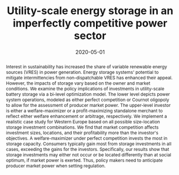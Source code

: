---
title: Utility-scale energy storage in an imperfectly competitive power sector
# If group member, use folder name in /content/authors
authors:
  - Vilma Virasjoki
  - Afzal S. Siddiqui
  - g_fabricio-oliveira
  - Ahti Salo
date: 2020-05-01
doi: 10.1016/j.eneco.2020.104716

# Schedule page publish date (NOT publication's date).
publishDate: 2017-01-01

# Publication type.
# Legend: 0 = Uncategorized; 1 = Conference paper; 2 = Journal article;
# 3 = Preprint / Working Paper; 4 = Report; 5 = Book; 6 = Book section;
# 7 = Thesis; 8 = Patent
publication_types: ['2']

# Publication name and optional abbreviated publication name. Notice * * on title. # Publication name and optional abbreviated publication name. Quote marks needed for Markdown typesetting
publication: '*Energy Economics*'
publication_short: ''

abstract: Interest in sustainability has increased the share of variable renewable energy sources (VRES) in power generation. Energy storage systems' potential to mitigate intermittencies from non-dispatchable VRES has enhanced their appeal. However, the impacts of storage vary based on the owner and market conditions. We examine the policy implications of investments in utility-scale battery storage via a bi-level optimization model. The lower level depicts power system operations, modeled as either perfect competition or Cournot oligopoly to allow for the assessment of producer market power. The upper-level investor is either a welfare-maximizer or a profit-maximizing standalone merchant to reflect either welfare enhancement or arbitrage, respectively. We implement a realistic case study for Western Europe based on all possible size-location storage investment combinations. We find that market competition affects investment sizes, locations, and their profitability more than the investor's objectives. A welfare-maximizer under perfect competition invests the most in storage capacity. Consumers typically gain most from storage investments in all cases, exceeding the gains for the investors. Specifically, our results show that storage investments may either not occur or be located differently than at social optimum, if market power is exerted. Thus, policy makers need to anticipate producer market power when setting regulation.

# Summary. An optional shortened abstract.
summary: 

# Not in use. Could be used for keywords 
tags:
  
featured: false

# links:
url_pdf: ''
url_code: ''
url_dataset: ''
url_poster: ''
url_project: ''
url_slides: ''
url_source: ''
url_video: ''

# Categories
#  These asociate the publications with the icons representing reearch topics and application areas
categories: [Modelling decision-making and uncertainty, Energy systems]

# Associated Projects (optional).
#   Associate this publication with one or more of your projects.
#   Simply enter your project's folder or file name without extension.
#   E.g. `internal-project` references `content/project/internal-project/index.md`.
#   Otherwise, set `projects: []`.
projects: []

# Featured image
# To use, add an image named `featured.jpg/png` to your page's folder.
# Focal points: Smart, Center, TopLeft, Top, TopRight, Left, Right, BottomLeft, Bottom, BottomRight.
image:
  caption: ''
  focal_point: ''
  preview_only: false

shared: false  
---